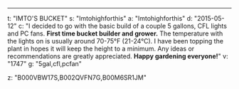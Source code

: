 ---
t: "IMTO'S BUCKET"
s: "Imtohighforthis"
a: "Imtohighforthis"
d: "2015-05-12"
c: "I decided to go with the basic build of a couple 5 gallons, CFL lights and PC fans. <strong>First time bucket builder and grower.</strong> The temperature with the lights on is usually around 70-75°F (21-24°C). I have been topping the plant in hopes it will keep the height to a minimum. Any ideas or recommendations are greatly appreciated. <strong>Happy gardening everyone!</strong>"
v: "1747"
g: "5gal,cfl,pcfan"

z: "B000VBW17S,B002QVFN7G,B00M6SR1JM"
